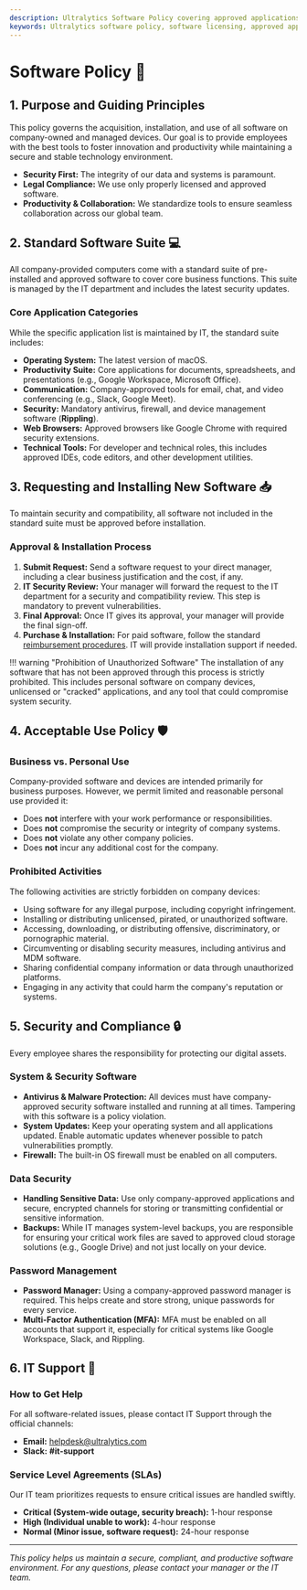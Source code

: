 ```yaml
---
description: Ultralytics Software Policy covering approved applications, licensing, security requirements, acceptable use, and support procedures for all employees.
keywords: Ultralytics software policy, software licensing, approved applications, security software, Rippling, employee software, acceptable use
---
```


# Software Policy 💾

## 1. Purpose and Guiding Principles

This policy governs the acquisition, installation, and use of all software on company-owned and managed devices. Our goal is to provide employees with the best tools to foster innovation and productivity while maintaining a secure and stable technology environment.

*   **Security First:** The integrity of our data and systems is paramount.
*   **Legal Compliance:** We use only properly licensed and approved software.
*   **Productivity & Collaboration:** We standardize tools to ensure seamless collaboration across our global team.

## 2. Standard Software Suite 💻

All company-provided computers come with a standard suite of pre-installed and approved software to cover core business functions. This suite is managed by the IT department and includes the latest security updates.

### Core Application Categories

While the specific application list is maintained by IT, the standard suite includes:

*   **Operating System:** The latest version of macOS.
*   **Productivity Suite:** Core applications for documents, spreadsheets, and presentations (e.g., Google Workspace, Microsoft Office).
*   **Communication:** Company-approved tools for email, chat, and video conferencing (e.g., Slack, Google Meet).
*   **Security:** Mandatory antivirus, firewall, and device management software (**Rippling**).
*   **Web Browsers:** Approved browsers like Google Chrome with required security extensions.
*   **Technical Tools:** For developer and technical roles, this includes approved IDEs, code editors, and other development utilities.

## 3. Requesting and Installing New Software 📥

To maintain security and compatibility, all software not included in the standard suite must be approved before installation.

### Approval & Installation Process

1.  **Submit Request:** Send a software request to your direct manager, including a clear business justification and the cost, if any.
2.  **IT Security Review:** Your manager will forward the request to the IT department for a security and compatibility review. This step is mandatory to prevent vulnerabilities.
3.  **Final Approval:** Once IT gives its approval, your manager will provide the final sign-off.
4.  **Purchase & Installation:** For paid software, follow the standard [reimbursement procedures](../finance/index.md#reimbursements). IT will provide installation support if needed.

!!! warning "Prohibition of Unauthorized Software"
    The installation of any software that has not been approved through this process is strictly prohibited. This includes personal software on company devices, unlicensed or "cracked" applications, and any tool that could compromise system security.

## 4. Acceptable Use Policy 🛡️

### Business vs. Personal Use

Company-provided software and devices are intended primarily for business purposes. However, we permit limited and reasonable personal use provided it:

*   Does **not** interfere with your work performance or responsibilities.
*   Does **not** compromise the security or integrity of company systems.
*   Does **not** violate any other company policies.
*   Does **not** incur any additional cost for the company.

### Prohibited Activities

The following activities are strictly forbidden on company devices:

*   Using software for any illegal purpose, including copyright infringement.
*   Installing or distributing unlicensed, pirated, or unauthorized software.
*   Accessing, downloading, or distributing offensive, discriminatory, or pornographic material.
*   Circumventing or disabling security measures, including antivirus and MDM software.
*   Sharing confidential company information or data through unauthorized platforms.
*   Engaging in any activity that could harm the company's reputation or systems.

## 5. Security and Compliance 🔒

Every employee shares the responsibility for protecting our digital assets.

### System & Security Software

*   **Antivirus & Malware Protection:** All devices must have company-approved security software installed and running at all times. Tampering with this software is a policy violation.
*   **System Updates:** Keep your operating system and all applications updated. Enable automatic updates whenever possible to patch vulnerabilities promptly.
*   **Firewall:** The built-in OS firewall must be enabled on all computers.

### Data Security

*   **Handling Sensitive Data:** Use only company-approved applications and secure, encrypted channels for storing or transmitting confidential or sensitive information.
*   **Backups:** While IT manages system-level backups, you are responsible for ensuring your critical work files are saved to approved cloud storage solutions (e.g., Google Drive) and not just locally on your device.

### Password Management

*   **Password Manager:** Using a company-approved password manager is required. This helps create and store strong, unique passwords for every service.
*   **Multi-Factor Authentication (MFA):** MFA must be enabled on all accounts that support it, especially for critical systems like Google Workspace, Slack, and Rippling.

## 6. IT Support 🤝

### How to Get Help

For all software-related issues, please contact IT Support through the official channels:

*   **Email:** [helpdesk@ultralytics.com](mailto:helpdesk@ultralytics.com)
*   **Slack:** **#it-support**

### Service Level Agreements (SLAs)

Our IT team prioritizes requests to ensure critical issues are handled swiftly.

*   **Critical (System-wide outage, security breach):** 1-hour response
*   **High (Individual unable to work):** 4-hour response
*   **Normal (Minor issue, software request):** 24-hour response

---

*This policy helps us maintain a secure, compliant, and productive software environment. For any questions, please contact your manager or the IT team.*
